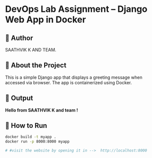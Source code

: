 # DevOps Lab Assignment – Django Web App in Docker

## 👤 Author
SAATHVIK K AND TEAM.

## 🔧 About the Project
This is a simple Django app that displays a greeting message when accessed via browser. The app is containerized using Docker.

## 💬 Output
**Hello from SAATHVIK K and team !**

## 🐳 How to Run

```bash
docker build -t myapp .
docker run -p 8000:8000 myapp

# #visit the website by opening it in -->  http://localhost:8000 
